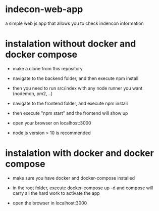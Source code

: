 # indecon-web-app

a simple web js app that allows you to check indencon information

# instalation without docker and docker compose

- make a clone from this repository

- navigate to the backend folder, and then execute npm install

- then you need to run src/index with any node runner you want (nodemon, pm2, ..)

- navigate to the frontend folder, and execute npm install

- then execute "npm start" and the frontend will show up

- open your browser on localhost:3000

- node js version > 10 is recommended

# instalation with docker and docker compose

- make sure you have docker and docker-compose installed

- in the root folder, execute docker-compose up -d and compose will carry all the hard work to activate the app

- open the browser in localhost:3000

